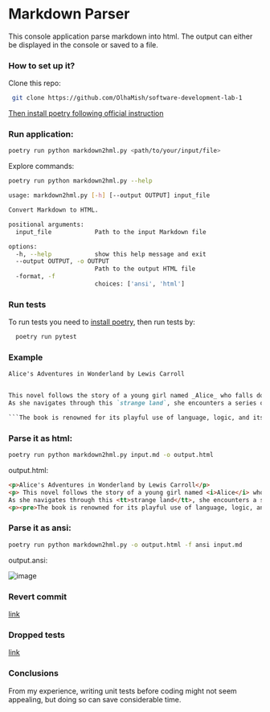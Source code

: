 # Markdown Parser


This console application parse markdown into html.
The output can either be displayed in the console or saved to a file.

### How to set up it?

Clone this repo:

```bash
 git clone https://github.com/OlhaMish/software-development-lab-1 
 ```

[Then install poetry following official instruction](https://python-poetry.org/docs/) 


### Run application:

```bash
poetry run python markdown2hml.py <path/to/your/input/file> 
```

Explore commands:

```bash
poetry run python markdown2hml.py --help
```

```bash
usage: markdown2hml.py [-h] [--output OUTPUT] input_file

Convert Markdown to HTML.

positional arguments:
  input_file            Path to the input Markdown file

options:
  -h, --help            show this help message and exit
  --output OUTPUT, -o OUTPUT
                        Path to the output HTML file
  -format, -f
                        choices: ['ansi', 'html']
```

### Run tests

To run tests you need to [install poetry](https://python-poetry.org/docs/), then run tests by: 
```bash
  poetry run pytest
```

### Example

```markdown
Alice's Adventures in Wonderland by Lewis Carroll


This novel follows the story of a young girl named _Alice_ who falls down a rabbit hole into a **fantastical world full of peculiar creatures** and bizarre experiences. 
As she navigates through this `strange land`, she encounters a series of nonsensical events, including a tea party with a _Mad Hatter_, a pool of tears, and a trial over stolen tarts. 

```The book is renowned for its playful use of language, logic, and its **exploration** of the boundaries of reality.```
```

### Parse it as html:

```bash
poetry run python markdown2hml.py input.md -o output.html 
```


output.html:

```html
<p>Alice's Adventures in Wonderland by Lewis Carroll</p>
<p> This novel follows the story of a young girl named <i>Alice</i> who falls down a rabbit hole into a <b>fantastical world full of peculiar creatures</b> and bizarre experiences. 
As she navigates through this <tt>strange land</tt>, she encounters a series of nonsensical events, including a tea party with a <i>Mad Hatter</i>, a pool of tears, and a trial over stolen tarts.</p>
<p><pre>The book is renowned for its playful use of language, logic, and its **exploration** of the boundaries of reality.</pre></p>
```

### Parse it as ansi:

```bash
poetry run python markdown2hml.py -o output.html -f ansi input.md 
```
output.ansi:

![image](https://github.com/OlhaMish/software-development-lab-2/blob/master/docs/img.png)

### Revert commit
[link](https://github.com/OlhaMish/software-development-lab-1/commit/ea82720f5675d9c93b87cf83f3bde17e197f277d)

### Dropped tests
[link](https://github.com/OlhaMish/software-development-lab-2/commit/1f76ec9fb14190358e18b2bf2dd16688b0f6b862)

### Conclusions
From my experience, writing unit tests before coding might not seem appealing, but doing so can save considerable time.